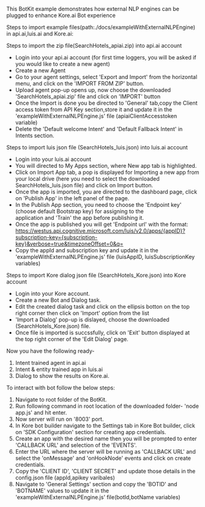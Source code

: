 
This BotKit example demonstrates how external NLP engines can be plugged to enhance Kore.ai Bot experience

Steps to import example files(path:./docs/exampleWithExternalNLPEngine) in api.ai,luis.ai and Kore.ai:

Steps to import the zip file(SearchHotels_apiai.zip) into api.ai account

- Login into your api.ai account (for first time loggers, you will be asked if you would like to create a new agent)
- Create a new Agent
- Go to your agent settings, select 'Export and Import' from the horizontal menu, and click on the 'IMPORT FROM ZIP' button. 
- Upload agent pop-up opens up, now choose the downloaded 'SearchHotels_apiai.zip' file and click on 'IMPORT' button
- Once the Import is done you be directed to 'General' tab,copy the Client access token from API Key section,store it and update it in the 'exampleWithExternalNLPEngine.js' file (apiaiClientAccesstoken variable)
- Delete the 'Default welcome Intent' and 'Default Fallback Intent' in Intents section.


Steps to import luis json file (SearchHotels_luis.json) into luis.ai account

- Login into your luis.ai account 
- You will directed to My Apps section, where New app tab is highlighted.
- Click on Import App tab, a pop is displayed for Importing a new app from your local drive (here you need to select the downloaded        SearchHotels_luis.json file) and click on Import button.
- Once the app is imported, you are directed to the dashboard page, click on 'Publish App' in the left panel of the page.
- In the Publish App section, you need to choose the 'Endpoint key' (choose default Bootstrap key) for assigning to the       
 application and 'Train' the app before publishing it.
- Once the app is published you will get 'Endpoint url' with the format:
    https://westus.api.cognitive.microsoft.com/luis/v2.0/apps/{appID}?subscription-key={subscription-key}&verbose=true&timezoneOffset=0&q=
- Copy the appId and subscription key and update it in the 'exampleWithExternalNLPEngine.js' file (luisAppID, luisSubscriptionKey variables)


Steps to import Kore dialog json file (SearchHotels_Kore.json) into Kore account

- Login into your Kore account.
- Create a new Bot and Dialog task.
- Edit the created dialog task and click on the ellipsis botton on the top right corner then click on 'Import' option from the list 
- 'Import a Dialog' pop-up is dislayed, choose the downloaded (SearchHotels_Kore.json) file.
- Once file is imported is succssfully, click on 'Exit' button displayed at the top right corner of the 'Edit Dialog' page.


Now you have the following ready-
1. Intent trained agent in api.ai
2. Intent & entity trained app in luis.ai
3. Dialog to show the results on Kore.ai.

To interact with bot follow the below steps:
1. Navigate to root folder of the BotKit.
2. Run following command in root location of the downloaded folder- 'node app.js' and hit enter.
3. Now server will run on '8003' port.
4. In Kore bot builder navigate to the Settings tab in Kore Bot builder, click on 'SDK Configuration' section for creating app credentials.
5. Create an app with the desired name then you will be prompted to enter 'CALLBACK URL' and selection of the 'EVENTS'.
6. Enter the URL where the server will be running as 'CALLBACK URL' and select the 'onMessage' and 'onHookNode' events and click on create credentials.
7. Copy the 'CLIENT ID', 'CLIENT SECRET' and update those details in the config.json file (appId,apikey varibales)
8. Navigate to 'General Settings' section and copy the 'BOTID' and 'BOTNAME' values to update it in the 'exampleWithExternalNLPEngine.js' file(botId,botName variables)
